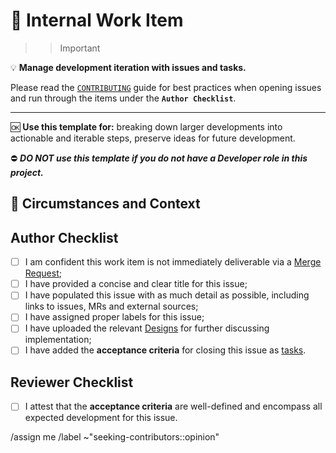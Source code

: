 # :card_index: Internal Work Item

>>> [!important]
:bulb: **Manage development iteration with issues and tasks.**

Please read the [`CONTRIBUTING`][1] guide for best practices when opening issues and run through the items under the **`Author Checklist`**.

---

:ok: **Use this template for:** breaking down larger developments into actionable and iterable steps, preserve ideas for future development.

:no_entry: ***DO NOT use this template if you do not have a Developer role in this project.***
>>>

[1]: https://gitlab.com/galactipy/galactipy/-/blob/master/CONTRIBUTING.md

## :thinking: Circumstances and Context

<!-- Insert all necessary information regarding this work item, linking to other resources if applicable -->

## Author Checklist

<!-- Leaving list items unchecked is not an impediment to opening the Internal Work Item -->

- [ ] I am confident this work item is not immediately deliverable via a [Merge Request][2];
- [ ] I have provided a concise and clear title for this issue;
- [ ] I have populated this issue with as much detail as possible, including links to issues, MRs and external sources;
- [ ] I have assigned proper labels for this issue;
- [ ] I have uploaded the relevant [Designs][3] for further discussing implementation;
- [ ] I have added the **acceptance criteria** for closing this issue as [tasks][4].

## Reviewer Checklist

- [ ] I attest that the **acceptance criteria** are well-defined and encompass all expected development for this issue.

[2]: https://gitlab.com/galactipy/galactipy/-/blob/master/CONTRIBUTING.md#start-with-a-merge-request
[3]: https://docs.gitlab.com/user/project/issues/design_management/
[4]: https://gitlab.com/galactipy/galactipy/-/blob/master/CONTRIBUTING.md#tasks-are-used-as-acceptance-criteria-for-issues

/assign me
/label ~"seeking-contributors::opinion"
